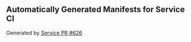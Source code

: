 ## Automatically Generated Manifests for Service CI
Generated by [Service PR #626](https://github.com/trustyai-explainability/trustyai-explainability/pull/626)
